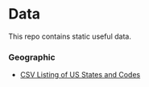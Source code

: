 # Data

This repo contains static useful data. 

### Geographic
- [CSV Listing of US States and Codes](geographic/states.csv)